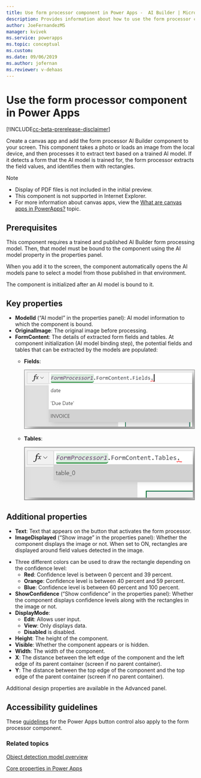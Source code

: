 ```yaml
---
title: Use form processor component in Power Apps -  AI Builder | Microsoft Docs
description: Provides information about how to use the form processor component in Power Apps
author: JoeFernandezMS
manager: kvivek
ms.service: powerapps
ms.topic: conceptual
ms.custom: 
ms.date: 09/06/2019
ms.author: jofernan
ms.reviewer: v-dehaas
---
```


# Use the form processor component in Power Apps

[!INCLUDE[cc-beta-prerelease-disclaimer](./includes/cc-beta-prerelease-disclaimer.md)]

Create a canvas app and add the form processor AI Builder component to your screen. This component takes a photo or loads an image from the local device, and then processes it to extract text based on a trained AI model. If it detects a form that the AI model is trained for, the form processor extracts the field values, and identifies them with rectangles.

 > [!NOTE]
 >
 > - Display of PDF files is not included in the initial preview.
 > - This component is not supported in Internet Explorer.
 > - For more information about canvas apps, view the [What are canvas apps in PowerApps?](/powerapps/maker/canvas-apps/getting-started) topic.

## Prerequisites
This component requires a trained and published AI Builder form processing model. Then, that model must be bound to the component using the AI model property in the properties panel.

When you add it to the screen, the component automatically opens the AI models pane to select a model from those published in that environment.

The component is initialized after an AI model is bound to it.


## Key properties

 - **ModelId** (“AI model” in the properties panel): AI model information to which the component is bound.
 - **OriginalImage**: The original image before processing.
 - **FormContent**: The details of extracted form fields and tables. At component initialization (AI model binding step), the potential fields and tables that can be extracted by the models are populated:
   - **Fields**:

     ![Form fields screen](media/form-fields.png "Form fields screen")

   - **Tables**:

     ![Form tables screen](media/form-tables.png "Form tables screen")

## Additional properties

- **Text**: Text that appears on the button that activates the form processor.
- **ImageDisplayed** (“Show image” in the properties panel): Whether the component displays the image or not. When set to ON, rectangles are displayed around field values detected in the image.


<!--from editor: What if, say, it's 40 percent. Is it red or orange? -->
<!--v-dehaas: Great question. I'll find out and fix this separately -->

- Three different colors can be used to draw the rectangle depending on the confidence level:
     - **Red**: Confidence level is between 0 percent and 39 percent.
     - **Orange**: Confidence level is between 40 percent and 59 percent.
     - **Blue**: Confidence level is between 60 percent and 100 percent.
- **ShowConfidence** (“Show confidence” in the properties panel): Whether the component displays confidence levels along with the rectangles in the image or not.
- **DisplayMode**:
     - **Edit**: Allows user input.
     - **View**: Only displays data.
     - **Disabled** is disabled.
- **Height**: The height of the component.
- **Visible**: Whether the component appears or is hidden.
- **Width**: The width of the component.
- **X**: The distance between the left edge of the component and the left edge of its parent container (screen if no parent container).
- **Y**: The distance between the top edge of the component and the top edge of the parent container (screen if no parent container).

Additional design properties are available in the Advanced panel.

## Accessibility guidelines
These [guidelines](/powerapps/maker/canvas-apps/controls/control-button) for the Power Apps button control also apply to the form processor component.

### Related topics

[Object detection model overview](object-detection-overview.md)

[Core properties in Power Apps](/powerapps/maker/canvas-apps/controls/properties-core)
